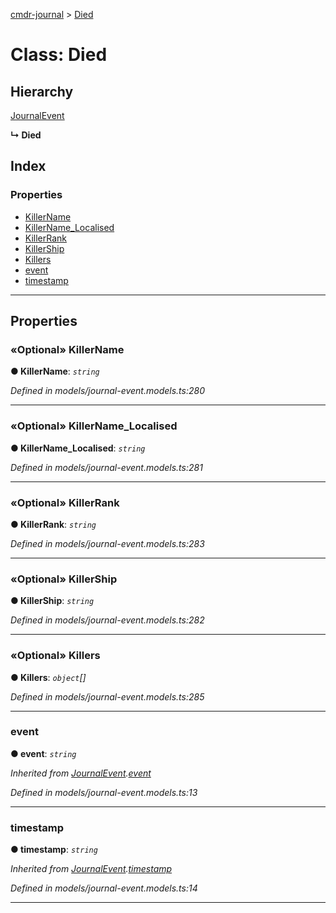 [cmdr-journal](../README.md) > [Died](../classes/died.md)



# Class: Died

## Hierarchy


 [JournalEvent](journalevent.md)

**↳ Died**







## Index

### Properties

* [KillerName](died.md#killername)
* [KillerName_Localised](died.md#killername_localised)
* [KillerRank](died.md#killerrank)
* [KillerShip](died.md#killership)
* [Killers](died.md#killers)
* [event](died.md#event)
* [timestamp](died.md#timestamp)



---
## Properties
<a id="killername"></a>

### «Optional» KillerName

**●  KillerName**:  *`string`* 

*Defined in models/journal-event.models.ts:280*





___

<a id="killername_localised"></a>

### «Optional» KillerName_Localised

**●  KillerName_Localised**:  *`string`* 

*Defined in models/journal-event.models.ts:281*





___

<a id="killerrank"></a>

### «Optional» KillerRank

**●  KillerRank**:  *`string`* 

*Defined in models/journal-event.models.ts:283*





___

<a id="killership"></a>

### «Optional» KillerShip

**●  KillerShip**:  *`string`* 

*Defined in models/journal-event.models.ts:282*





___

<a id="killers"></a>

### «Optional» Killers

**●  Killers**:  *`object`[]* 

*Defined in models/journal-event.models.ts:285*





___

<a id="event"></a>

###  event

**●  event**:  *`string`* 

*Inherited from [JournalEvent](journalevent.md).[event](journalevent.md#event)*

*Defined in models/journal-event.models.ts:13*





___

<a id="timestamp"></a>

###  timestamp

**●  timestamp**:  *`string`* 

*Inherited from [JournalEvent](journalevent.md).[timestamp](journalevent.md#timestamp)*

*Defined in models/journal-event.models.ts:14*





___


